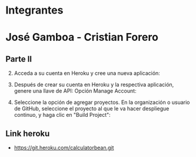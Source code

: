 # Integrantes

# José Gamboa - Cristian Forero

## Parte II

2. Acceda a su cuenta en Heroku y cree una nueva aplicación:


3. Después de crear su cuenta en Heroku y la respectiva aplicación, genere una llave de API: Opción Manage Account:


5. Seleccione la opción de agregar proyectos. En la organización o usuario de GitHub, seleccione el proyecto al que le va hacer despliegue continuo, y haga clic en "Build Project":


## Link heroku

+ <https://git.heroku.com/calculatorbean.git>
